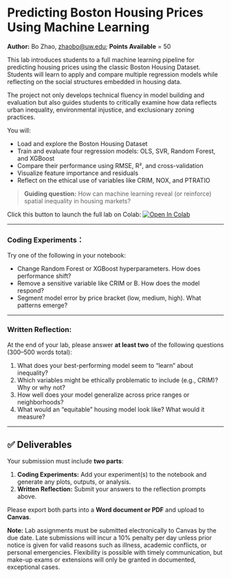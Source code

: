 # Predicting Boston Housing Prices Using Machine Learning

**Author:** Bo Zhao, [zhaobo@uw.edu](mailto:zhaobo@uw.edu); **Points Available** = 50

This lab introduces students to a full machine learning pipeline for predicting housing prices using the classic Boston Housing Dataset. Students will learn to apply and compare multiple regression models while reflecting on the social structures embedded in housing data.

The project not only develops technical fluency in model building and evaluation but also guides students to critically examine how data reflects urban inequality, environmental injustice, and exclusionary zoning practices.

You will:

* Load and explore the Boston Housing Dataset
* Train and evaluate four regression models: OLS, SVR, Random Forest, and XGBoost
* Compare their performance using RMSE, R², and cross-validation
* Visualize feature importance and residuals
* Reflect on the ethical use of variables like CRIM, NOX, and PTRATIO

> **Guiding question:** How can machine learning reveal (or reinforce) spatial inequality in housing markets?

Click this button to launch the full lab on Colab: [![Open In Colab](https://colab.research.google.com/assets/colab-badge.svg)](https://colab.research.google.com/github/jakobzhao/geog428/blob/main/labs/lab01/predicting_boston_housing_prices.ipynb)

---
### Coding Experiments：

Try one of the following in your notebook:

* Change Random Forest or XGBoost hyperparameters. How does performance shift?
* Remove a sensitive variable like CRIM or B. How does the model respond?
* Segment model error by price bracket (low, medium, high). What patterns emerge?

---

### Written Reflection:

At the end of your lab, please answer **at least two** of the following questions (300–500 words total):

1. What does your best-performing model seem to “learn” about inequality?
2. Which variables might be ethically problematic to include (e.g., CRIM)? Why or why not?
3. How well does your model generalize across price ranges or neighborhoods?
4. What would an “equitable” housing model look like? What would it measure?

---

## ✅ Deliverables

Your submission must include **two parts**:

1. **Coding Experiments:** Add your experiment(s) to the notebook and generate any plots, outputs, or analysis.
2. **Written Reflection:** Submit your answers to the reflection prompts above.

Please export both parts into a **Word document or PDF** and upload to **Canvas**.

**Note:** Lab assignments must be submitted electronically to Canvas by the due date. Late submissions will incur a 10% penalty per day unless prior notice is given for valid reasons such as illness, academic conflicts, or personal emergencies. Flexibility is possible with timely communication, but make-up exams or extensions will only be granted in documented, exceptional cases.
